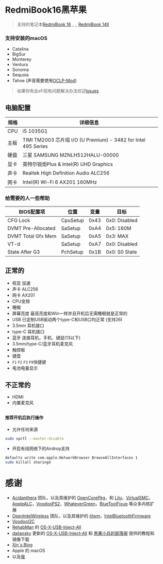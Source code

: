 # RedmiBook16黑苹果

> 支持的笔记本[RedmiBook 16](https://www.mi.com/buy/detail?product_id=10000242&cfrom=search) _ _ [RedmiBook 14II](https://www.mi.com/buy/detail?product_id=10000241)

### 支持安装的macOS
- Catalina
- BigSur
- Monterey
- Ventura
- Sonoma
- Sequoia
- Tahoe (声音需要使用[OCLP-Mod](https://github.com/laobamac/OCLP-Mod/releases))

> 如果你有此efi现有问题解决办法欢迎[lssues](https://github.com/XingKong746/RedmiBook16-Hackintosh/issues)

## 电脑配置
| 规格   | 详细信息                                                      |
| ------ | ------------------------------------------------------------ |
| CPU    | i5 1035G1                                                    |
| 主板   | TIMI TM2003 芯片组 I/O (U Premium) - 3482 for Intel 495 Series |
| 硬盘   | 三星 SAMSUNG MZNLH512HALU-00000                                |
| 显卡   | 英特尔锐炬Plus & Intel(R) UHD Graphics                         |
| 声卡   | Realtek High Definition Audio ALC256                           |
| 网卡   | Intel(R) Wi-Fi 6 AX201 160MHz                                  |

### 给需要的人一些帮助
| BIOS配置项          | 位置     | 变量 | 目标          |
| ------------------ | -------- | ---  | ------------- |
| CFG Lock           | CpuSetup | 0x43 | 0x0: Disabled |
| DVMT Pre-Allocated | SaSetup  | 0xA4 | 0x5: 160M     |
| DVMT Total Gfx Mem | SaSetup  | 0xA5 | 0x3: MAX      |
| VT-d               | SaSetup  | 0xA7 | 0x0: Disabled |
| State After G3     | PchSetup | 0x1B | 0x0: S0 State |

## 正常的
- 核显 加速
- 声卡 ALC256
- 网卡 AX201
- CPU变频
- 睡眠
- 屏幕亮度 最高亮度和Win一样并且开机后无需睡眠就是正常的
- USB 已定制USB驱动两个type-C和USB口均正常 (支持26)
- 3.5mm 耳机接口
- type-C 耳机接口
- 蓝牙 连接耳机，手机、键鼠(13以下)
- 3.5mm/type-C/蓝牙耳机麦克风
- 触控板
- 键盘
- `F1` `F2` `F3` `F9`快捷键
- 电池电量显示

## 不正常的
- HDMI
- 内置麦克风

##

#### 推荐开机后执行操作
- 允许任何来源
```bash
sudo spctl --master-disable
```
- 开启有线网络下的Airdrop支持
```bash
defaults write com.apple.NetworkBrowser BrowseAllInterfaces 1
sudo killall sharingd
```

# 感谢
- [Acidanthera](https://github.com/acidanthera) 团队，以及其维护的 [OpenCorePkg](https://github.com/acidanthera/OpenCorePkg)，和 [Lilu](https://github.com/acidanthera/Lilu)，[VirtualSMC](https://github.com/acidanthera/VirtualSMC)，[AppleALC](https://github.com/acidanthera/AppleALC)，[VoodooPS2](https://github.com/acidanthera/VoodooPS2)，[WhateverGreen](https://github.com/acidanthera/WhateverGreen)，[BlueToolFixup](https://github.com/acidanthera/BrcmPatchRAM) 等众多内核扩展
- [OpenIntelWireless](https://github.com/OpenIntelWireless) 团队，以及其维护的 [itlwm](https://github.com/OpenIntelWireless/itlwm)，[IntelBluetoothFirmware](https://github.com/OpenIntelWireless/IntelBluetoothFirmware)
- [VoodooI2C](https://github.com/VoodooI2C/VoodooI2C)
- [RehabMan](https://github.com/RehabMan) 的 [OS-X-USB-Inject-All](https://github.com/RehabMan/OS-X-USB-Inject-All)
- [daliansky](https://github.com/daliansky) 更新的 [OS-X-USB-Inject-All](https://github.com/daliansky/OS-X-USB-Inject-All) 和 [黑果小兵的部落阁](https://blog.daliansky.net/) 提供的教程和镜像下载
- [Xjn´s Blog](https://blog.xjn819.com)
- Apple 的 macOS
- 以及[我](https://github.com/XingKong746)
